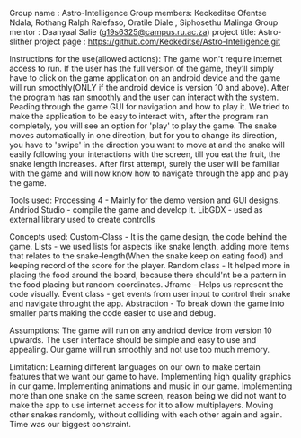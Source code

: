 Group name : Astro-Intelligence
Group members: Keokeditse Ofentse Ndala, Rothang Ralph Ralefaso, Oratile Diale , Siphosethu Malinga
Group mentor : Daanyaal Salie (g19s6325@campus.ru.ac.za)
project title: Astro-slither
project page : https://github.com/Keokeditse/Astro-Intelligence.git

Instructions for the use(allowed actions): 
  The game won't require internet access to run.
  If the user has the full version of the game, they'll simply have to click on the game application on an android device and the game will run smoothly(ONLY  if the android device is version 10 and above).
  After the program has ran smoothly and the user can interact with the system. Reading through the game GUI for navigation and how to play it.
  We tried to make the application to be easy to interact with, after the program ran completely, you will see an option for 'play' to play the game.
  The snake moves automatically in one direction, but for you to change its direction, you have to 'swipe' in the direction you want to move at and the snake will easily following your interactions with the screen, till you eat the fruit, the snake length increases.
  After first attempt, surely the user will be familiar with the game and will now know how to navigate through the app and play the game.
  
Tools used: 
  Processing 4 - Mainly for the demo version and GUI designs.
  Andriod Studio - compile the game and develop it.
  LibGDX  - used as external library used to create controlls
  
Concepts used:
  Custom-Class - It is the game design, the code behind the game.
  Lists - we used lists for aspects like snake length, adding more items that relates to the snake-length(When the snake keep on eating food) and keeping record of the score for the player.
  Random class - It helped more in placing the food around the board, because there should'nt be a pattern in the food placing but random coordinates.
  Jframe - Helps us represent the code visually.
  Event class - get events from user input to control their snake and navigate throught the app.
  Abstraction - To break down the game into smaller parts making the code easier to use and debug.
  
Assumptions: 
  The game will run on any andriod device from version 10 upwards.
  The user interface should be simple and easy to use and appealing.
  Our game will run smoothly and not use too much memory.
  
Limitation: 
  Learning different languages on our own to make certain features that we want our game to have.
  Implementing high quality graphics in our game.
  Implementing animations and music in our game.
  Implementing more than one snake on the same screen, reason being we did not want to make the app to use internet access for it to allow multiplayers.
  Moving other snakes randomly, without colliding with each other again and again.
  Time was our biggest constraint.
  
  
  
